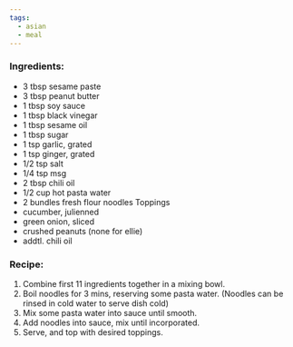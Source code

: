 ```yaml
---
tags:
  - asian
  - meal
---
```

### Ingredients:
- 3 tbsp sesame paste
- 3 tbsp peanut butter
- 1 tbsp soy sauce
- 1 tbsp black vinegar
- 1 tbsp sesame oil
- 1 tbsp sugar
- 1 tsp garlic, grated
- 1 tsp ginger, grated
- 1/2 tsp salt
- 1/4 tsp msg
- 2 tbsp chili oil
- 1/2 cup hot pasta water
- 2 bundles fresh flour noodles
Toppings
- cucumber, julienned
- green onion, sliced
- crushed peanuts (none for ellie)
- addtl. chili oil

### Recipe:
1. Combine first 11 ingredients together in a mixing bowl. 
2. Boil noodles for 3 mins, reserving some pasta water. (Noodles can be rinsed in cold water to serve dish cold)
3. Mix some pasta water into sauce until smooth.
4. Add noodles into sauce, mix until incorporated. 
5. Serve, and top with desired toppings. 